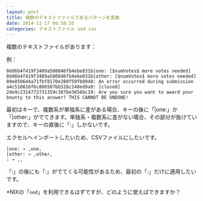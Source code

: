 ```yaml
---
layout: post
title: 複数のテキストファイルであるパターンを変換
date: 2014-11-17 06:58:35
categories: テキストファイル sed csv
---
```

<p>複数のテキストファイルがあります：</p>

<p>例：</p>

<pre><code>0dd6b4f419f3489a580846fb4ebe831b|one: [$numVotes$ more votes needed]
0dd6b4f419f3489a580846fb4ebe831b|other: [$numVotes$ more votes needed]
89e050644a71fbf8170e280f59fb8940: An error occurred during submission
a4c510816f6c806507bb528c240ed9a9: [closed]
2de9c2314772731359c387be3656bc19: Are you sure you want to award your bounty to this answer? THIS CANNOT BE UNDONE!
</code></pre>

<p>最初はキーで、複数系が単独系に差がある場合、キーの後に「|one:」か「|other:」がでてきます。単独系・複数系に差がない場合、その部分が抜けていますので、キーの直後に「:」しかないです。</p>

<p>エクセルへインポートしたいため、CSVファイルにしたいです。</p>

<pre><code>|one: → ,one,
|other: → ,other,
: → ,,
</code></pre>

<p>「:」の後にも「:」がでてくる可能性があるため、最初の「:」だけに適用したいです。</p>

<p>*NIXの「<code>sed</code>」を利用できるはずですが、どのように使えばできますか？</p>
